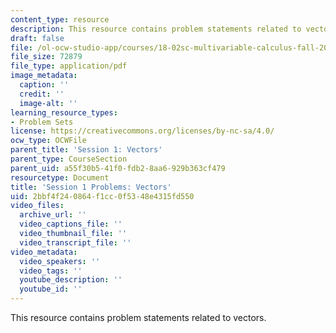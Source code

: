 ```yaml
---
content_type: resource
description: This resource contains problem statements related to vectors.
draft: false
file: /ol-ocw-studio-app/courses/18-02sc-multivariable-calculus-fall-2010/2bbf4f240864f1cc0f5348e4315fd550_MIT18_02SC_pb_1_quest.pdf
file_size: 72879
file_type: application/pdf
image_metadata:
  caption: ''
  credit: ''
  image-alt: ''
learning_resource_types:
- Problem Sets
license: https://creativecommons.org/licenses/by-nc-sa/4.0/
ocw_type: OCWFile
parent_title: 'Session 1: Vectors'
parent_type: CourseSection
parent_uid: a55f30b5-41f0-fdb2-8aa6-929b363cf479
resourcetype: Document
title: 'Session 1 Problems: Vectors'
uid: 2bbf4f24-0864-f1cc-0f53-48e4315fd550
video_files:
  archive_url: ''
  video_captions_file: ''
  video_thumbnail_file: ''
  video_transcript_file: ''
video_metadata:
  video_speakers: ''
  video_tags: ''
  youtube_description: ''
  youtube_id: ''
---
```

This resource contains problem statements related to vectors.